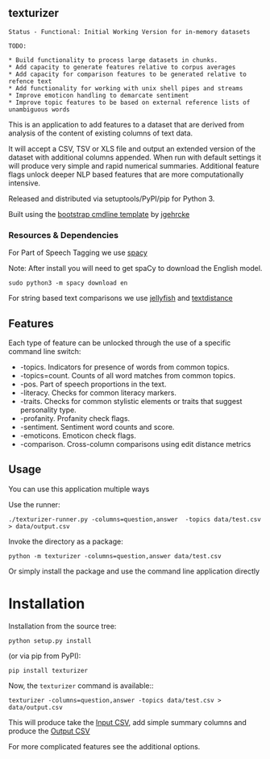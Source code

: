 texturizer
----------

```
Status - Functional: Initial Working Version for in-memory datasets

TODO:

* Build functionality to process large datasets in chunks.
* Add capacity to generate features relative to corpus averages
* Add capacity for comparison features to be generated relative to refence text
* Add functionality for working with unix shell pipes and streams
* Improve emoticon handling to demarcate sentiment
* Improve topic features to be based on external reference lists of unambiguous words
```

This is an application to add features to a dataset that are derived from analysis of
the content of existing columns of text data.

It will accept a CSV, TSV or XLS file and output an extended version of
the dataset with additional columns appended. When run with default settings
it will produce very simple and rapid numerical summaries. Additional feature
flags unlock deeper NLP based features that are more computationally intensive.

Released and distributed via setuptools/PyPI/pip for Python 3.

Built using the
[bootstrap cmdline template](https://github.com/jgehrcke/python-cmdline-bootstrap)
 by [jgehrcke](https://github.com/jgehrcke)


### Resources & Dependencies

For Part of Speech Tagging we use [spacy](https://spacy.io/usage/spacy-101)

Note: After install you will need to get spaCy to download the English model.
```
sudo python3 -m spacy download en
```
For string based text comparisons we use [jellyfish](https://pypi.org/project/jellyfish/) and
[textdistance](https://pypi.org/project/textdistance/)

## Features

Each type of feature can be unlocked through the use of a specific command line switch:

* -topics. Indicators for presence of words from common topics.
* -topics=count. Counts of all word matches from common topics.
* -pos. Part of speech proportions in the text.
* -literacy. Checks for common literacy markers.
* -traits. Checks for common stylistic elements or traits that suggest personality type.
* -profanity. Profanity check flags.
* -sentiment. Sentiment word counts and score.
* -emoticons. Emoticon check flags.
* -comparison. Cross-column comparisons using edit distance metrics

## Usage

You can use this application multiple ways

Use the runner:

```
./texturizer-runner.py -columns=question,answer  -topics data/test.csv > data/output.csv
```

Invoke the directory as a package:

```
python -m texturizer -columns=question,answer data/test.csv
```

Or simply install the package and use the command line application directly


# Installation
Installation from the source tree:

```
python setup.py install
```

(or via pip from PyPI):

```
pip install texturizer
```

Now, the ``texturizer`` command is available::

```
texturizer -columns=question,answer -topics data/test.csv > data/output.csv
```

This will produce take the [Input CSV](data/test.csv), add simple summary columns and 
produce the [Output CSV](data/output.csv)

For more complicated features see the additional options.


